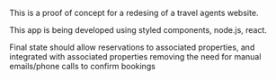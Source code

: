 This is a proof of concept for a redesing of a travel agents website.

This app is being developed using styled components, node.js, react.

Final state should allow reservations to associated properties, and integrated with associated properties
removing the need for manual emails/phone calls to confirm bookings
